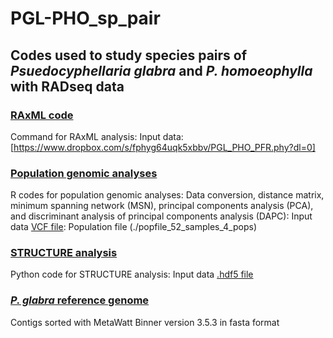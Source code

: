 # PGL-PHO_sp_pair
## Codes used to study species pairs of *Psuedocyphellaria glabra* and *P. homoeophylla* with RADseq data

### [RAxML code](./PGL_PHO_PFR_RAxML.sh)
Command for RAxML analysis:
Input data: [https://www.dropbox.com/s/fphyg64uqk5xbbv/PGL_PHO_PFR.phy?dl=0]

### [Population genomic analyses](./PGL_PHO_4pops_gen_1Dec2021.R)
R codes for population genomic analyses: Data conversion, distance matrix, minimum spanning network (MSN), principal components analysis (PCA), and discriminant analysis of principal components analysis (DAPC):
Input data [VCF file](./PGL_PHO_52.recode.vcf):
Population file (./popfile_52_samples_4_pops)

### [STRUCTURE analysis](./STRUCTURE_PGL_PHO.py)
Python code for STRUCTURE analysis:
Input data [.hdf5 file](./PGL_PHO.snps.hdf5)

### [*P. glabra* reference genome](./../P-glabra_RADseq/Metawatt_sorted_fungal_scaffolds_9JAN18.fasta)
Contigs sorted with MetaWatt Binner version 3.5.3 in fasta format
